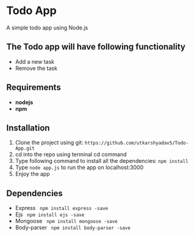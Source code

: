 # Todo App
A simple todo app using Node.js


## The Todo app will have following functionality
* Add a new task
* Remove the task

## Requirements
* **nodejs**
* **npm**

## Installation

1. Clone the project using git:
    `https://github.com/utkarshyadav5/Todo-App.git`
2. cd into the repo using terminal cd command
3. Type following command to install all the dependencies:
    `npm install`
4. Type `node app.js` to run the app on localhost:3000
5. Enjoy the app

## Dependencies

* Express
    ``` npm install express -save```
* Ejs
    ``` npm install ejs -save```
* Mongoose
    ``` npm install mongoose -save```
* Body-parser
    ``` npm install body-parser -save```
